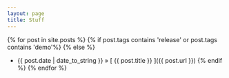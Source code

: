 ```yaml
---
layout: page
title: Stuff
---
```


<!-- # Blog Posts -->

{% for post in site.posts %}
  {% if post.tags contains 'release' or post.tags contains 'demo'%}
  {% else %}
  * {{ post.date | date_to_string }} &raquo; [ {{ post.title }} ]({{ post.url }})
  {% endif %}
{% endfor %}
